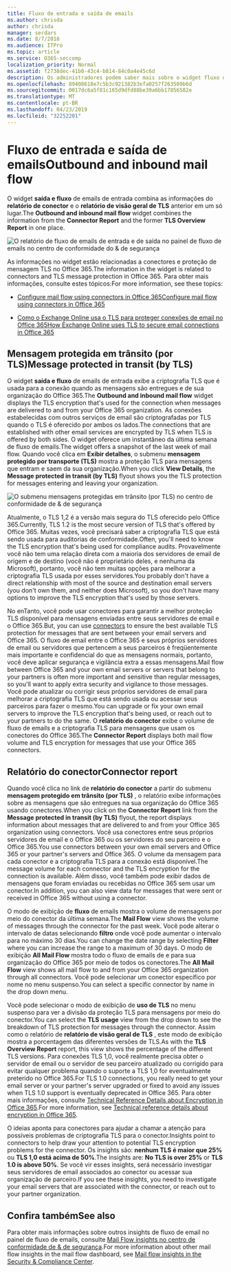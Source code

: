 ```yaml
---
title: Fluxo de entrada e saída de emails
ms.author: chrisda
author: chrisda
manager: serdars
ms.date: 8/7/2018
ms.audience: ITPro
ms.topic: article
ms.service: O365-seccomp
localization_priority: Normal
ms.assetid: f2738dec-41b0-43c4-b814-84c0a4e45c6d
description: Os administradores podem saber mais sobre o widget fluxo de email de saída e entrada no painel de fluxo de emails no centro de conformidade do & de segurança.
ms.openlocfilehash: 89408618e7c5b3c921382b3efa0257f263509b6d
ms.sourcegitcommit: 0017dc6a5f81c165d9dfd88be39a6bb17856582e
ms.translationtype: MT
ms.contentlocale: pt-BR
ms.lasthandoff: 04/23/2019
ms.locfileid: "32252201"
---
```

# <a name="outbound-and-inbound-mail-flow"></a><span data-ttu-id="0dab8-103">Fluxo de entrada e saída de emails</span><span class="sxs-lookup"><span data-stu-id="0dab8-103">Outbound and inbound mail flow</span></span>

<span data-ttu-id="0dab8-104">O widget **saída e fluxo** de emails de entrada combina as informações do **relatório de conector** e o **relatório de visão geral de TLS** anterior em um só lugar.</span><span class="sxs-lookup"><span data-stu-id="0dab8-104">The **Outbound and inbound mail flow** widget combines the information from the **Connector Report** and the former **TLS Overview Report** in one place.</span></span>

![O relatório de fluxo de emails de entrada e de saída no painel de fluxo de emails no centro de conformidade do & de segurança](media/2c591d1c-bad6-4b72-890e-f8fdfd4f447a.png)

<span data-ttu-id="0dab8-106">As informações no widget estão relacionadas a conectores e proteção de mensagem TLS no Office 365.</span><span class="sxs-lookup"><span data-stu-id="0dab8-106">The information in the widget is related to connectors and TLS message protection in Office 365.</span></span> <span data-ttu-id="0dab8-107">Para obter mais informações, consulte estes tópicos:</span><span class="sxs-lookup"><span data-stu-id="0dab8-107">For more information, see these topics:</span></span>

- [<span data-ttu-id="0dab8-108">Configure mail flow using connectors in Office 365</span><span class="sxs-lookup"><span data-stu-id="0dab8-108">Configure mail flow using connectors in Office 365</span></span>](https://technet.microsoft.com/library/ms.exch.eac.connectorselection.aspx)

- [<span data-ttu-id="0dab8-109">Como o Exchange Online usa o TLS para proteger conexões de email no Office 365</span><span class="sxs-lookup"><span data-stu-id="0dab8-109">How Exchange Online uses TLS to secure email connections in Office 365</span></span>](https://support.office.com/article/4CDE0CDA-3430-4DC0-B489-F2C0736C929F)

## <a name="message-protected-in-transit-by-tls"></a><span data-ttu-id="0dab8-110">Mensagem protegida em trânsito (por TLS)</span><span class="sxs-lookup"><span data-stu-id="0dab8-110">Message protected in transit (by TLS)</span></span>

<span data-ttu-id="0dab8-111">O widget **saída e fluxo** de emails de entrada exibe a criptografia TLS que é usada para a conexão quando as mensagens são entregues e de sua organização do Office 365.</span><span class="sxs-lookup"><span data-stu-id="0dab8-111">The **Outbound and inbound mail flow** widget displays the TLS encryption that's used for the connection when messages are delivered to and from your Office 365 organization.</span></span> <span data-ttu-id="0dab8-112">As conexões estabelecidas com outros serviços de email são criptografadas por TLS quando o TLS é oferecido por ambos os lados.</span><span class="sxs-lookup"><span data-stu-id="0dab8-112">The connections that are established with other email services are encrypted by TLS when TLS is offered by both sides.</span></span> <span data-ttu-id="0dab8-113">O widget oferece um instantâneo da última semana de fluxo de emails.</span><span class="sxs-lookup"><span data-stu-id="0dab8-113">The widget offers a snapshot of the last week of mail flow.</span></span> <span data-ttu-id="0dab8-114">Quando você clica em **Exibir detalhes**, o submenu **mensagem protegido por transporte (TLS)** mostra a proteção TLS para mensagens que entram e saem da sua organização.</span><span class="sxs-lookup"><span data-stu-id="0dab8-114">When you click **View Details**, the **Message protected in transit (by TLS)** flyout shows you the TLS protection for messages entering and leaving your organization.</span></span>

![O submenu mensagens protegidas em trânsito (por TLS) no centro de conformidade de & de segurança](media/825aa74c-413d-4141-8e3c-dfe68ae78eed.png)

<span data-ttu-id="0dab8-116">Atualmente, o TLS 1,2 é a versão mais segura do TLS oferecido pelo Office 365.</span><span class="sxs-lookup"><span data-stu-id="0dab8-116">Currently, TLS 1.2 is the most secure version of TLS that's offered by Office 365.</span></span> <span data-ttu-id="0dab8-117">Muitas vezes, você precisará saber a criptografia TLS que está sendo usada para auditorias de conformidade.</span><span class="sxs-lookup"><span data-stu-id="0dab8-117">Often, you'll need to know the TLS encryption that's being used for compliance audits.</span></span> <span data-ttu-id="0dab8-118">Provavelmente você não tem uma relação direta com a maioria dos servidores de email de origem e de destino (você não é proprietário deles, e nenhuma da Microsoft), portanto, você não tem muitas opções para melhorar a criptografia TLS usada por esses servidores.</span><span class="sxs-lookup"><span data-stu-id="0dab8-118">You probably don't have a direct relationship with most of the source and destination email servers (you don't own them, and neither does Microsoft), so you don't have many options to improve the TLS encryption that's used by those servers.</span></span>

<span data-ttu-id="0dab8-119">No enTanto, você [](https://technet.microsoft.com/library/ms.exch.eac.connectorselection.aspx) pode usar conectores para garantir a melhor proteção TLS disponível para mensagens enviadas entre seus servidores de email e o Office 365.</span><span class="sxs-lookup"><span data-stu-id="0dab8-119">But, you can use [connectors](https://technet.microsoft.com/library/ms.exch.eac.connectorselection.aspx) to ensure the best available TLS protection for messages that are sent between your email servers and Office 365.</span></span> <span data-ttu-id="0dab8-120">O fluxo de email entre o Office 365 e seus próprios servidores de email ou servidores que pertencem a seus parceiros é freqüentemente mais importante e confidencial do que as mensagens normais, portanto, você deve aplicar segurança e vigilância extra a essas mensagens.</span><span class="sxs-lookup"><span data-stu-id="0dab8-120">Mail flow between Office 365 and your own email servers or servers that belong to your partners is often more important and sensitive than regular messages, so you'll want to apply extra security and vigilance to those messages.</span></span> <span data-ttu-id="0dab8-121">Você pode atualizar ou corrigir seus próprios servidores de email para melhorar a criptografia TLS que está sendo usada ou acessar seus parceiros para fazer o mesmo.</span><span class="sxs-lookup"><span data-stu-id="0dab8-121">You can upgrade or fix your own email servers to improve the TLS encryption that's being used, or reach out to your partners to do the same.</span></span> <span data-ttu-id="0dab8-122">O **relatório do conector** exibe o volume de fluxo de emails e a criptografia TLS para mensagens que usam os conectores do Office 365.</span><span class="sxs-lookup"><span data-stu-id="0dab8-122">The **Connector Report** displays both mail flow volume and TLS encryption for messages that use your Office 365 connectors.</span></span>

## <a name="connector-report"></a><span data-ttu-id="0dab8-123">Relatório do conector</span><span class="sxs-lookup"><span data-stu-id="0dab8-123">Connector report</span></span>

<span data-ttu-id="0dab8-124">Quando você clica no link de **relatório do conector** a partir do submenu **mensagem protegido em trânsito (por TLS)** , o relatório exibe informações sobre as mensagens que são entregues na sua organização do Office 365 usando conectores.</span><span class="sxs-lookup"><span data-stu-id="0dab8-124">When you click on the **Connector Report** link from the **Message protected in transit (by TLS)** flyout, the report displays information about messages that are delivered to and from your Office 365 organization using connectors.</span></span> <span data-ttu-id="0dab8-125">Você usa conectores entre seus próprios servidores de email e o Office 365 ou os servidores do seu parceiro e o Office 365.</span><span class="sxs-lookup"><span data-stu-id="0dab8-125">You use connectors between your own email servers and Office 365 or your partner's servers and Office 365.</span></span> <span data-ttu-id="0dab8-126">O volume da mensagem para cada conector e a criptografia TLS para a conexão está disponível.</span><span class="sxs-lookup"><span data-stu-id="0dab8-126">The message volume for each connector and the TLS encryption for the connection is available.</span></span> <span data-ttu-id="0dab8-127">Além disso, você também pode exibir dados de mensagens que foram enviadas ou recebidas no Office 365 sem usar um conector.</span><span class="sxs-lookup"><span data-stu-id="0dab8-127">In addition, you can also view data for messages that were sent or received in Office 365 without using a connector.</span></span>

<span data-ttu-id="0dab8-128">O modo de exibição de **fluxo** de emails mostra o volume de mensagens por meio do conector da última semana.</span><span class="sxs-lookup"><span data-stu-id="0dab8-128">The **Mail Flow** view shows the volume of messages through the connector for the past week.</span></span> <span data-ttu-id="0dab8-129">Você pode alterar o intervalo de datas selecionando **filtro** onde você pode aumentar o intervalo para no máximo 30 dias.</span><span class="sxs-lookup"><span data-stu-id="0dab8-129">You can change the date range by selecting **Filter** where you can increase the range to a maximum of 30 days.</span></span> <span data-ttu-id="0dab8-130">O modo de exibição **All Mail Flow** mostra todo o fluxo de emails de e para sua organização do Office 365 por meio de todos os conectores.</span><span class="sxs-lookup"><span data-stu-id="0dab8-130">The **All Mail Flow** view shows all mail flow to and from your Office 365 organization through all connectors.</span></span> <span data-ttu-id="0dab8-131">Você pode selecionar um conector específico por nome no menu suspenso.</span><span class="sxs-lookup"><span data-stu-id="0dab8-131">You can select a specific connector by name in the drop down menu.</span></span>

<span data-ttu-id="0dab8-132">Você pode selecionar o modo de exibição de **uso de TLS** no menu suspenso para ver a divisão da proteção TLS para mensagens por meio do conector.</span><span class="sxs-lookup"><span data-stu-id="0dab8-132">You can select the **TLS usage** view from the drop down to see the breakdown of TLS protection for messages through the connector.</span></span> <span data-ttu-id="0dab8-133">Assim como o relatório de **relatório de visão geral de TLS** , este modo de exibição mostra a porcentagem das diferentes versões de TLS.</span><span class="sxs-lookup"><span data-stu-id="0dab8-133">As with the **TLS Overview Report** report, this view shows the percentage of the different TLS versions.</span></span> <span data-ttu-id="0dab8-134">Para conexões TLS 1,0, você realmente precisa obter o servidor de email ou o servidor de seu parceiro atualizado ou corrigido para evitar qualquer problema quando o suporte a TLS 1,0 for eventualmente preterido no Office 365.</span><span class="sxs-lookup"><span data-stu-id="0dab8-134">For TLS 1.0 connections, you really need to get your email server or your partner's server upgraded or fixed to avoid any issues when TLS 1.0 support is eventually deprecated in Office 365.</span></span> <span data-ttu-id="0dab8-135">Para obter mais informações, consulte [Technical Reference Details about Encryption in Office 365](https://support.office.com/article/862cbe93-4268-4ef9-ba79-277545ecf221).</span><span class="sxs-lookup"><span data-stu-id="0dab8-135">For more information, see [Technical reference details about encryption in Office 365](https://support.office.com/article/862cbe93-4268-4ef9-ba79-277545ecf221).</span></span>

<span data-ttu-id="0dab8-136">O ideias aponta para conectores para ajudar a chamar a atenção para possíveis problemas de criptografia TLS para o conector.</span><span class="sxs-lookup"><span data-stu-id="0dab8-136">Insights point to connectors to help draw your attention to potential TLS encryption problems for the connector.</span></span> <span data-ttu-id="0dab8-137">Os insights são: **nenhum TLS é maior que 25%** ou **TLS 1,0 está acima de 50%**.</span><span class="sxs-lookup"><span data-stu-id="0dab8-137">The insights are: **No TLS is over 25%** or **TLS 1.0 is above 50%**.</span></span> <span data-ttu-id="0dab8-138">Se você vir esses insights, será necessário investigar seus servidores de email associados ao conector ou acessar sua organização de parceiro.</span><span class="sxs-lookup"><span data-stu-id="0dab8-138">If you see these insights, you need to investigate your email servers that are associated with the connector, or reach out to your partner organization.</span></span>

## <a name="see-also"></a><span data-ttu-id="0dab8-139">Confira também</span><span class="sxs-lookup"><span data-stu-id="0dab8-139">See also</span></span>

<span data-ttu-id="0dab8-140">Para obter mais informações sobre outros insights de fluxo de email no painel de fluxo de emails, consulte [Mail Flow insights no centro de conformidade de & de segurança](mail-flow-insights.md).</span><span class="sxs-lookup"><span data-stu-id="0dab8-140">For more information about other mail flow insights in the mail flow dashboard, see [Mail flow insights in the Security & Compliance Center](mail-flow-insights.md).</span></span>
